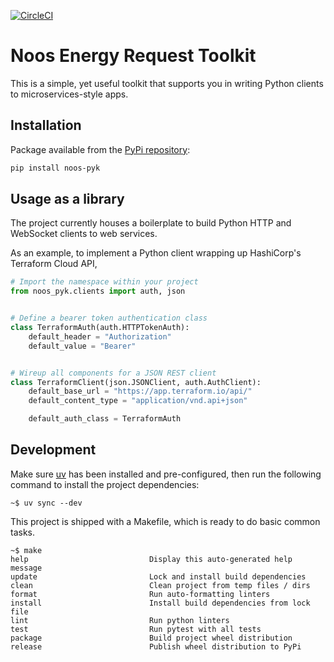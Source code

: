 [![CircleCI](https://circleci.com/gh/noosenergy/noos-requests.svg?style=svg&circle-token=c08ede3341e1b8a80f87df87959f849fe40d148f)](https://circleci.com/gh/noosenergy/noos-requests)

# Noos Energy Request Toolkit

This is a simple, yet useful toolkit that supports you in writing Python clients to microservices-style apps.

## Installation

Package available from the [PyPi repository](https://pypi.org/project/noos-pyk/):

```sh
pip install noos-pyk
```

## Usage as a library

The project currently houses a boilerplate to build Python HTTP and WebSocket clients to web services.

As an example, to implement a Python client wrapping up HashiCorp's Terraform Cloud API,

```python
# Import the namespace within your project
from noos_pyk.clients import auth, json


# Define a bearer token authentication class
class TerraformAuth(auth.HTTPTokenAuth):
    default_header = "Authorization"
    default_value = "Bearer"


# Wireup all components for a JSON REST client
class TerraformClient(json.JSONClient, auth.AuthClient):
    default_base_url = "https://app.terraform.io/api/"
    default_content_type = "application/vnd.api+json"

    default_auth_class = TerraformAuth
```

## Development

Make sure [uv](https://docs.astral.sh/uv/) has been installed and pre-configured,
then run the following command to install the project dependencies:

```shell
~$ uv sync --dev
```

This project is shipped with a Makefile, which is ready to do basic common tasks.

```shell
~$ make
help                           Display this auto-generated help message
update                         Lock and install build dependencies
clean                          Clean project from temp files / dirs
format                         Run auto-formatting linters
install                        Install build dependencies from lock file
lint                           Run python linters
test                           Run pytest with all tests
package                        Build project wheel distribution
release                        Publish wheel distribution to PyPi
```
